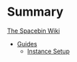 # Summary

[The Spacebin Wiki](index.md)

* [Guides](./01_guides/index.md)
  * [Instance Setup](01_guides/instance_setup.md)
